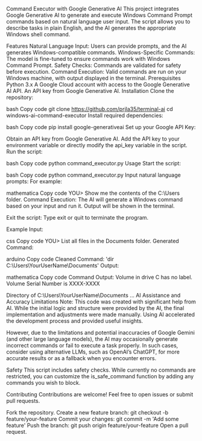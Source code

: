 Command Executor with Google Generative AI
This project integrates Google Generative AI to generate and execute Windows Command Prompt commands based on natural language user input. The script allows you to describe tasks in plain English, and the AI generates the appropriate Windows shell command.

Features
Natural Language Input: Users can provide prompts, and the AI generates Windows-compatible commands.
Windows-Specific Commands: The model is fine-tuned to ensure commands work with Windows Command Prompt.
Safety Checks: Commands are validated for safety before execution.
Command Execution: Valid commands are run on your Windows machine, with output displayed in the terminal.
Prerequisites
Python 3.x
A Google Cloud account with access to the Google Generative AI API.
An API key from Google Generative AI.
Installation
Clone the repository:

bash
Copy code
git clone https://github.com/prjla35/terminal-ai
cd windows-ai-command-executor
Install required dependencies:

bash
Copy code
pip install google-generativeai
Set up your Google API Key:

Obtain an API key from Google Generative AI.
Add the API key to your environment variable or directly modify the api_key variable in the script.
Run the script:

bash
Copy code
python command_executor.py
Usage
Start the script:

bash
Copy code
python command_executor.py
Input natural language prompts:
For example:

mathematica
Copy code
YOU> Show me the contents of the C:\Users folder.
Command Execution:
The AI will generate a Windows command based on your input and run it. Output will be shown in the terminal.

Exit the script:
Type exit or quit to terminate the program.

Example
Input:

css
Copy code
YOU> List all files in the Documents folder.
Generated Command:

arduino
Copy code
Cleaned Command: 'dir C:\Users\YourUserName\Documents'
Output:

mathematica
Copy code
Command Output:
 Volume in drive C has no label.
 Volume Serial Number is XXXX-XXXX

 Directory of C:\Users\YourUserName\Documents
...
AI Assistance and Accuracy Limitations
Note: This code was created with significant help from AI. While the initial logic and structure were provided by the AI, the final implementation and adjustments were made manually. Using AI accelerated the development process and provided useful insights.

However, due to the limitations and potential inaccuracies of Google Gemini (and other large language models), the AI may occasionally generate incorrect commands or fail to execute a task properly. In such cases, consider using alternative LLMs, such as OpenAI’s ChatGPT, for more accurate results or as a fallback when you encounter errors.

Safety
This script includes safety checks. While currently no commands are restricted, you can customize the is_safe_command function by adding any commands you wish to block.

Contributing
Contributions are welcome! Feel free to open issues or submit pull requests.

Fork the repository.
Create a new feature branch: git checkout -b feature/your-feature
Commit your changes: git commit -m 'Add some feature'
Push the branch: git push origin feature/your-feature
Open a pull request.
